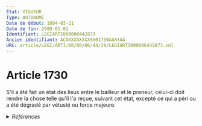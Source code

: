 ```yaml
---
État: VIGUEUR
Type: AUTONOME
Date de début: 1804-03-21
Date de fin: 2999-01-01
Identifiant: LEGIARTI000006442873
Ancien identifiant: ACAXXXXXXXX5X01730AAXXAA
URL: article/LEGI/ARTI/00/00/06/44/28/LEGIARTI000006442873.xml
---
```


<h1>Article 1730</h1>

S'il a été fait un état des lieux entre le bailleur et le preneur, celui-ci doit
rendre la chose telle qu'il l'a reçue, suivant cet état, excepté ce qui a péri
ou a été dégradé par vétusté ou force majeure.


<details>
  <summary><em>Références</em></summary>

  <h2>Références faites par l'article</h2>
  
  <ul>
    <li>
      CODIFICATION source Loi 1804-03-07
    </li>
    <li>
      CREATION source Loi 1804-03-07 promulguée le 17 mars 1804
    </li>
  </ul>
</details>
